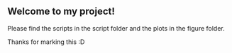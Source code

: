 ## Welcome to my project!

Please find the scripts in the script folder and the plots in the figure folder.

Thanks for marking this :D 

